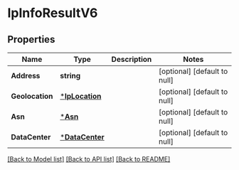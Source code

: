 # IpInfoResultV6

## Properties
Name | Type | Description | Notes
------------ | ------------- | ------------- | -------------
**Address** | **string** |  | [optional] [default to null]
**Geolocation** | [***IpLocation**](IPLocation.md) |  | [optional] [default to null]
**Asn** | [***Asn**](ASN.md) |  | [optional] [default to null]
**DataCenter** | [***DataCenter**](DataCenter.md) |  | [optional] [default to null]

[[Back to Model list]](../README.md#documentation-for-models) [[Back to API list]](../README.md#documentation-for-api-endpoints) [[Back to README]](../README.md)

